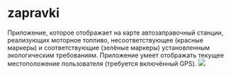 zapravki
========

Приложение, которое отображает на карте автозаправочный станции, реализующих моторное топливо, несоответствующее (красные маркеры) и соответствующие (зелёные маркеры) установленным экологическим требованиям. Приложение умеет отображать текущее местоположение пользователя (требуется включённый GPS).
<img src="
https://0.gravatar.com/avatar/0a9050a254826dff162b092bdf43ede3?d=https%3A%2F%2Fidenticons.github.com%2F52b7af94990643c511ac3e65cfd6e99b.png&s=140" />
